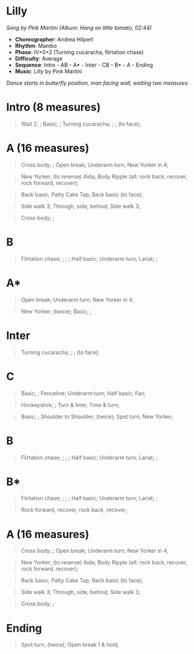 # Lilly
*Song by Pink Martini (Album: Hang on little tomato, 02:44)*

* **Choreographer**: Andrea Hilpert
* **Rhythm**: Mambo
* **Phase**: IV+0+2 (Turning cucaracha, flirtation chase)
* **Difficulty**: Average
* **Sequence**: Intro - AB - A* - Inter - CB - B* - A - Ending
* **Music**: Lilly by Pink Martini

*Dance starts in butterfly position, man facing wall, waiting two measures*

# Intro (8 measures)

> Wait 2; ; Basic; ; Turning cucaracha; ; ; (to face);

# A (16 measures)

> Cross body; ; Open break; Underarm turn; New Yorker in 4;

> New Yorker; (to reverse) Aida; Body Ripple (alt: rock back, recover, rock forward, recover);

> Back basic; Patty Cake Tap; Back basic (to face);

> Side walk 3; Through, side, behind; Side walk 3;

> Cross body; ;


# B

> Flirtation chase; ; ; ; Half basic; Underarm turn; Lariat; ;
# A*

> Open break; Underarm turn; New Yorker in 4;

> New Yorker; (twice); Basic; ;

# Inter

> Turning cucaracha; ; ; (to face);

# C

> Basic; ; Fenceline; Underarm turn; Half basic; Fan;

> Hockeystick; ; Turn & time; Time & turn;

> Basic; ; Shoulder to Shoulder; (twice); Spot turn; New Yorker;

# B

> Flirtation chase; ; ; ; Half basic; Underarm turn; Lariat; ;

# B*

> Flirtation chase; ; ; ; Half basic; Underarm turn; Lariat; ;

> Rock forward, recover, rock back, recover;

# A (16 measures)

> Cross body; ; Open break; Underarm turn; New Yorker in 4;

> New Yorker; (to reverse) Aida; Body Ripple (alt: rock back, recover, rock forward, recover);

> Back basic; Patty Cake Tap; Back basic (to face);

> Side walk 3; Through, side, behind; Side walk 3;

> Cross body; ;

# Ending

> Spot turn; (twice); Open break 1 & hold;

<meta name="x:audio-file" content="p/Pink Martini/Pink Martini - Lilly.mp3">